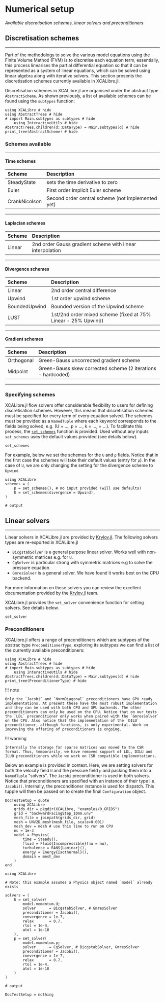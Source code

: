 # Numerical setup
*Available discretisation schemes, linear solvers and preconditioners*

## Discretisation schemes
---

Part of the methodology to solve the various model equations using the Finite Volume Method (FVM) is to discretise each equation term, essentially, this process linearises the partial differential equation so that it can be represented as a system of linear equations, which can be solved using linear algebra along with iterative solvers. This section presents the discretisation schemes currently available in XCALibre.jl.

Discretisation schemes in XCALibre.jl are organised under the abstract type `AbstractScheme`. As shown previously, a list of available schemes can be found using the  `subtypes` function:

```@repl
using XCALibre # hide
using AbstractTrees # hide
# import Main.subtypes as subtypes # hide
    using InteractiveUtils # hide
AbstractTrees.children(d::DataType) = Main.subtypes(d) # hide
print_tree(AbstractScheme) # hide
```

### Schemes available 
---
#### Time schemes

| **Scheme** | **Description** |
|:-------|:------------|
| SteadyState | sets the time derivative to zero |
| Euler | First order implicit Euler scheme |
| CrankNicolson | Second order central scheme (not implemented yet) |
---
#### Laplacian schemes

| **Scheme** | **Description** |
|:-------|:------------|
| Linear | 2nd order Gauss gradient scheme with linear interpolation |
---
#### Divergence schemes

| **Scheme** | **Description** |
|:-------|:------------|
| Linear | 2nd order central difference |
| Upwind | 1st order upwind scheme |
| BoundedUpwind | Bounded version of the Upwind scheme |
| LUST | 1st/2nd order mixed scheme (fixed at 75% Linear - 25% Upwind) |
---
#### Gradient schemes

| **Scheme** | **Description** |
|:-------|:------------|
| Orthogonal | Green-Gauss uncorrected gradient scheme |
| Midpoint | Green-Gauss skew corrected scheme (2 iterations - hardcoded) |

---
### Specifying schemes

XCALibre.jl flow solvers offer considerable flexibility to users for defining discretisation schemes. However, this means that discretisation schemes must be specified for every term of every equation solved. The schemes must be provided as a `NamedTuple` where each keyword corresponds to the fields being solved, e.g. (U = ..., p = ..., k = ..., <field> = ...). To facilitate this process, the [`set_schemes`](@ref) function is provided. Used without any inputs `set_schemes` uses the default values provided (see details below).

```@docs; canonical=false
set_schemes
```

For example, below we set the schemes for the  `U` and `p` fields. Notice that in the first case the schemes will take their default values (entry for `p`). In the case of `U`, we are only changing the setting for the divergence scheme to `Upwind`.

```jldoctest;  filter = r".*"s => s"", output = false
using XCALibre
schemes = (
    p = set_schemes(), # no input provided (will use defaults)
    U = set_schemes(divergence = Upwind),
)

# output

```

## Linear solvers
---

Linear solvers in XCALibre.jl are provided by [Krylov.jl](https://github.com/JuliaSmoothOptimizers/Krylov.jl). The following solvers types are re-exported in XCALibre.jl

* `BicgstabSolver` is a general purpose linear solver. Works well with non-symmetric matrices e.g. for `U`.
* `CgSolver` is particular strong with symmetric matrices e.g to solve the pressure equation.
* `GmresSolver` is a general solver. We have found it works best on the CPU backend.

For more information on these solvers you can review the excellent documentation provided by the [Krylov.jl](https://github.com/JuliaSmoothOptimizers/Krylov.jl) team. 

XCALibre.jl provides the `set_solver` convenience function for setting solvers. See details below. 

```@docs; canonical=false
set_solver
```

### Preconditioners 

XCALibre.jl offers a range of preconditioners which are subtypes of the abstrac type `PreconditionerType`, exploring its subtypes we can find a list of the currently available preconditioners: 

```@repl
using XCALibre # hide
using AbstractTrees # hide
# import Main.subtypes as subtypes # hide
    using InteractiveUtils # hide
AbstractTrees.children(d::DataType) = Main.subtypes(d) # hide
print_tree(PreconditionerType) # hide
```

!!! note

    Only the `Jacobi` and `NormDiagonal` preconditioners have GPU ready implementations. At present these have the most robust implementation and they can be used with both CPU and GPU backends. The other preconditioners can only be used on the CPU. Notice that on our tests the `LDL` preconditioner only works when paired with the `GmresSolver` on the CPU. Also notice that the implementation of the `DILU` preconditioner, although functions, is only experimental. Work on improving the offering of preconditioners is ongoing.

!!! warning

    Internally the storage for sparse matrices was moved to the CSR format. Thus, temporarily, we have removed support of LDL, DILU and ILU0 preconditioners while we work on CSR compatible implementations. 



Below an example is provided in context. Here, we are setting solvers for both the velocity field `U` and the pressure field `p` and packing them into a `NamedTuple` "solvers". The `Jacobi` preconditioner is used in both solvers. Notice that preconditioners are specified with an instance of their type i.e. `Jacobi()`. Internally, the preconditioner instance is used for dispatch. This tupple will then be passed on to create the final `Configuration` object.

```@meta
DocTestSetup = quote
    using XCALibre
    grids_dir = pkgdir(XCALibre, "examples/0_GRIDS")
    grid = "backwardFacingStep_10mm.unv"
    mesh_file = joinpath(grids_dir, grid)
    mesh = UNV2D_mesh(mesh_file, scale=0.001)
    mesh_dev = mesh # use this line to run on CPU
    nu = 1e-3
    model = Physics(
        time = Steady(),
        fluid = Fluid{Incompressible}(nu = nu),
        turbulence = RANS{Laminar}(),
        energy = Energy{Isothermal}(),
        domain = mesh_dev
    )
end
```

```jldoctest;  filter = r".*"s => s"", output = false
using XCALibre

# Note: this example assumes a Physics object named `model` already exists

solvers = (
    U = set_solver(
        model.momentum.U;
        solver      = BicgstabSolver, # GmresSolver
        preconditioner = Jacobi(),
        convergence = 1e-7,
        relax       = 0.7,
        rtol = 1e-4,
        atol = 1e-10
    ),
    p = set_solver(
        model.momentum.p;
        solver      = CgSolver, # BicgstabSolver, GmresSolver
        preconditioner = Jacobi(),
        convergence = 1e-7,
        relax       = 0.7,
        rtol = 1e-4,
        atol = 1e-10
    )
)

# output

```

```@meta
DocTestSetup = nothing
```